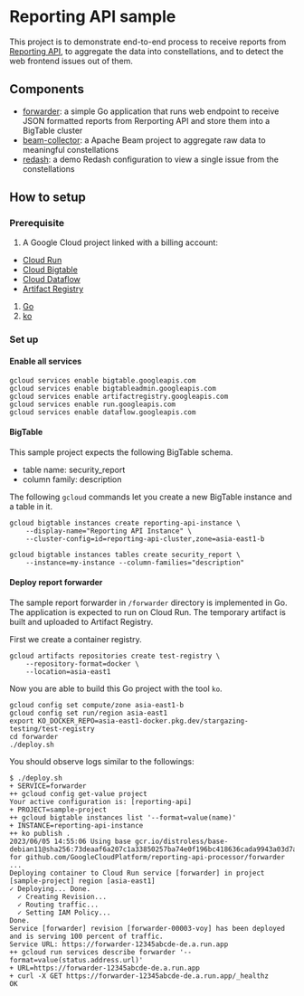 # Reporting API sample

This project is to demonstrate end-to-end process to receive reports from [Reporting API](https://developer.mozilla.org/en-US/docs/Web/API/Reporting_API), to aggregate the data into constellations, and to detect the web frontend issues out of them.

## Components

* [forwarder](./forwarder/): a simple Go application that runs web endpoint to receive JSON formatted reports from Rerporting API and store them into a BigTable cluster
* [beam-collector](./beam-collector/): a Apache Beam project to aggregate raw data to meaningful constellations
* [redash](./redash/): a demo Redash configuration to view a single issue from the constellations

## How to setup

### Prerequisite

1. A Google Cloud project linked with a billing account:

* [Cloud Run](https://cloud.google.com/run)
* [Cloud Bigtable](https://cloud.google.com/bigtable)
* [Cloud Dataflow](https://cloud.google.com/dataflow)
* [Artifact Registry](https://cloud.google.com/artifact-registry)

1. [Go](https://go.dev/)
1. [ko](https://github.com/ko-build/ko)

### Set up

#### Enable all services

```console
gcloud services enable bigtable.googleapis.com
gcloud services enable bigtableadmin.googleapis.com
gcloud services enable artifactregistry.googleapis.com
gcloud services enable run.googleapis.com
gcloud services enable dataflow.googleapis.com
```

#### BigTable

This sample project expects the following BigTable schema.

* table name: security_report
* column family: description

The following `gcloud` commands let you create a new BigTable instance and
a table in it.

```console
gcloud bigtable instances create reporting-api-instance \
    --display-name="Reporting API Instance" \
    --cluster-config=id=reporting-api-cluster,zone=asia-east1-b

gcloud bigtable instances tables create security_report \
    --instance=my-instance --column-families="description"
```

#### Deploy report forwarder

The sample report forwarder in `/forwarder` directory is implemented in Go. The application is expected to run on Cloud Run. The temporary artifact is built and uploaded to Artifact Registry.

First we create a container registry.

```console
gcloud artifacts repositories create test-registry \
    --repository-format=docker \
    --location=asia-east1
```

Now you are able to build this Go project with the tool `ko`.

```console
gcloud config set compute/zone asia-east1-b
gcloud config set run/region asia-east1
export KO_DOCKER_REPO=asia-east1-docker.pkg.dev/stargazing-testing/test-registry
cd forwarder
./deploy.sh
```

You should observe logs similar to the followings:

```console
$ ./deploy.sh
+ SERVICE=forwarder
++ gcloud config get-value project
Your active configuration is: [reporting-api]
+ PROJECT=sample-project
++ gcloud bigtable instances list '--format=value(name)'
+ INSTANCE=reporting-api-instance
++ ko publish .
2023/06/05 14:55:06 Using base gcr.io/distroless/base-debian11@sha256:73deaaf6a207c1a33850257ba74e0f196bc418636cada9943a03d7abea980d6d for github.com/GoogleCloudPlatform/reporting-api-processor/forwarder
...
Deploying container to Cloud Run service [forwarder] in project [sample-project] region [asia-east1]
✓ Deploying... Done.
  ✓ Creating Revision...
  ✓ Routing traffic...
  ✓ Setting IAM Policy...
Done.
Service [forwarder] revision [forwarder-00003-voy] has been deployed and is serving 100 percent of traffic.
Service URL: https://forwarder-12345abcde-de.a.run.app
++ gcloud run services describe forwarder '--format=value(status.address.url)'
+ URL=https://forwarder-12345abcde-de.a.run.app
+ curl -X GET https://forwarder-12345abcde-de.a.run.app/_healthz
OK
```
